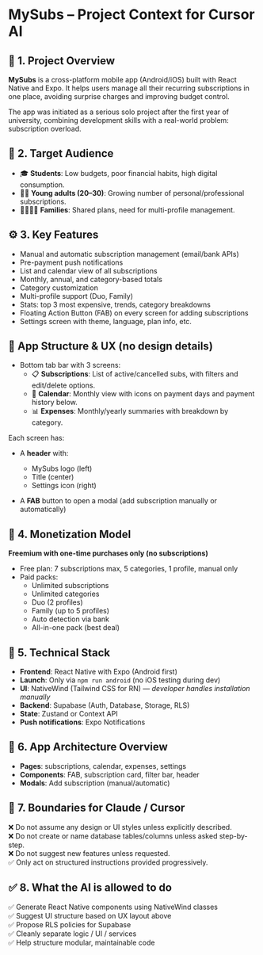 # MySubs – Project Context for Cursor AI

## 🧠 1. Project Overview

**MySubs** is a cross-platform mobile app (Android/iOS) built with React Native and Expo. It helps users manage all their recurring subscriptions in one place, avoiding surprise charges and improving budget control.

The app was initiated as a serious solo project after the first year of university, combining development skills with a real-world problem: subscription overload.

## 🎯 2. Target Audience

- 🎓 **Students**: Low budgets, poor financial habits, high digital consumption.
- 🧑‍💼 **Young adults (20–30)**: Growing number of personal/professional subscriptions.
- 👨‍👩‍👧‍👦 **Families**: Shared plans, need for multi-profile management.

## ⚙️ 3. Key Features

- Manual and automatic subscription management (email/bank APIs)
- Pre-payment push notifications
- List and calendar view of all subscriptions
- Monthly, annual, and category-based totals
- Category customization
- Multi-profile support (Duo, Family)
- Stats: top 3 most expensive, trends, category breakdowns
- Floating Action Button (FAB) on every screen for adding subscriptions
- Settings screen with theme, language, plan info, etc.

## 🧭 App Structure & UX (no design details)

- Bottom tab bar with 3 screens:
  - 📋 **Subscriptions**: List of active/cancelled subs, with filters and edit/delete options.
  - 📆 **Calendar**: Monthly view with icons on payment days and payment history below.
  - 📊 **Expenses**: Monthly/yearly summaries with breakdown by category.

Each screen has:

- A **header** with:

  - MySubs logo (left)
  - Title (center)
  - Settings icon (right)

- A **FAB** button to open a modal (add subscription manually or automatically)

## 💸 4. Monetization Model

**Freemium with one-time purchases only (no subscriptions)**

- Free plan: 7 subscriptions max, 5 categories, 1 profile, manual only
- Paid packs:
  - Unlimited subscriptions
  - Unlimited categories
  - Duo (2 profiles)
  - Family (up to 5 profiles)
  - Auto detection via bank
  - All-in-one pack (best deal)

## 🧩 5. Technical Stack

- **Frontend**: React Native with Expo (Android first)
- **Launch**: Only via `npm run android` (no iOS testing during dev)
- **UI**: NativeWind (Tailwind CSS for RN) — _developer handles installation manually_
- **Backend**: Supabase (Auth, Database, Storage, RLS)
- **State**: Zustand or Context API
- **Push notifications**: Expo Notifications

## 📐 6. App Architecture Overview

- **Pages**: subscriptions, calendar, expenses, settings
- **Components**: FAB, subscription card, filter bar, header
- **Modals**: Add subscription (manual/automatic)

## 🚫 7. Boundaries for Claude / Cursor

❌ Do not assume any design or UI styles unless explicitly described.  
❌ Do not create or name database tables/columns unless asked step-by-step.  
❌ Do not suggest new features unless requested.  
✅ Only act on structured instructions provided progressively.

## ✅ 8. What the AI is allowed to do

✅ Generate React Native components using NativeWind classes  
✅ Suggest UI structure based on UX layout above  
✅ Propose RLS policies for Supabase  
✅ Cleanly separate logic / UI / services  
✅ Help structure modular, maintainable code
